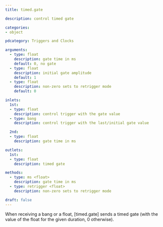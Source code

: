 ```yaml
---
title: timed.gate

description: control timed gate

categories:
- object

pdcategory: Triggers and Clocks

arguments:
  - type: float
    description: gate time in ms
    default: 0, no gate
  - type: float
    description: initial gate amplitude
    default: 1
  - type: float
    description: non-zero sets to retrigger mode
    default: 0

inlets:
  1st:
  - type: float
    description: control trigger with the gate value
  - type: bang
    description: control trigger with the last/initial gate value

  2nd:
  - type: float
    description: gate time in ms

outlets:
  1st:
  - type: float
    description: timed gate

methods:
  - type: ms <float>
    description: gate time in ms
  - type: retrigger <float>
    description: non-zero sets to retrigger mode

draft: false
---
```


When receiving a bang or a float, [timed.gate] sends a timed gate (with the value of the float for the given duration, 0 otherwise).
